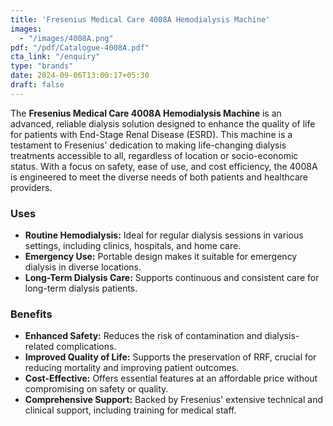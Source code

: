 ```yaml
---
title: 'Fresenius Medical Care 4008A Hemodialysis Machine'
images:
  - "/images/4008A.png"
pdf: "/pdf/Catalogue-4008A.pdf"
cta_link: "/enquiry"
type: "brands"
date: 2024-09-06T13:00:17+05:30
draft: false
---
```


<!-- ### Product Description -->

The **Fresenius Medical Care 4008A Hemodialysis Machine** is an advanced, reliable dialysis solution designed to enhance the quality of life for patients with End-Stage Renal Disease (ESRD). This machine is a testament to Fresenius' dedication to making life-changing dialysis treatments accessible to all, regardless of location or socio-economic status. With a focus on safety, ease of use, and cost efficiency, the 4008A is engineered to meet the diverse needs of both patients and healthcare providers.

<!-- ### Key Features

- **Intuitive Touch Screen Interface:** Easy-to-use interface for seamless operation.
- **Comprehensive Safety Systems:** Includes blood leak detectors, air detectors, and arterial/venous pressure monitoring.
- **Portable Design:** Lightweight and easy to maneuver, suitable for relocation and transportation.
- **Ultrapure Dialysis Fluid Production:** Integrated DIASAFE® plus system to produce ultrapure dialysis fluid, minimizing health risks.
- **Preservation of Residual Renal Function (RRF):** Designed to help maintain RRF, crucial for patient well-being. -->

### Uses

- **Routine Hemodialysis:** Ideal for regular dialysis sessions in various settings, including clinics, hospitals, and home care.
- **Emergency Use:** Portable design makes it suitable for emergency dialysis in diverse locations.
- **Long-Term Dialysis Care:** Supports continuous and consistent care for long-term dialysis patients.

<!-- ### Who Needs This Product?

- **Dialysis Clinics and Hospitals:** Healthcare providers looking for reliable and safe dialysis equipment.
- **Patients with End-Stage Renal Disease (ESRD):** Individuals requiring regular dialysis to manage their condition.
- **Home Dialysis Patients:** Suitable for patients who need dialysis at home due to mobility issues or personal preference. -->

### Benefits

- **Enhanced Safety:** Reduces the risk of contamination and dialysis-related complications.
- **Improved Quality of Life:** Supports the preservation of RRF, crucial for reducing mortality and improving patient outcomes.
- **Cost-Effective:** Offers essential features at an affordable price without compromising on safety or quality.
- **Comprehensive Support:** Backed by Fresenius' extensive technical and clinical support, including training for medical staff.
